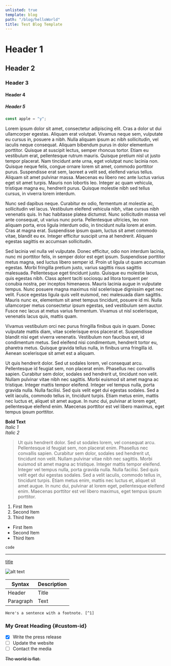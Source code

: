 ```yaml
---
unlisted: true
template: blog
path: "/blog/helloWorld"
title: Test Blog Template
---
```

# Header 1
## Header 2
### Header 3
#### Header 4
##### Header 5

```js
const apple = "y";
```

Lorem ipsum dolor sit amet, consectetur adipiscing elit. Cras a dolor ut dui ullamcorper egestas. Aliquam erat volutpat. Vivamus neque sem, vulputate eu cursus in, posuere a nibh. Nulla aliquam ipsum ac nibh sollicitudin, vel iaculis neque consequat. Aliquam bibendum purus in dolor elementum porttitor. Quisque at suscipit lectus, semper rhoncus tortor. Etiam eu vestibulum erat, pellentesque rutrum mauris. Quisque pretium nisl ut justo tempor placerat. Nam tincidunt ante urna, eget volutpat nunc lacinia non. Quisque neque felis, congue ornare lorem sit amet, commodo porttitor purus. Suspendisse erat sem, laoreet a velit sed, eleifend varius tellus. Aliquam sit amet pulvinar massa. Maecenas eu libero nec ante luctus varius eget sit amet turpis. Mauris non lobortis leo. Integer ac quam vehicula, tristique magna eu, hendrerit purus. Quisque molestie nibh sed tellus cursus, in viverra lorem interdum.

Nunc sed dapibus neque. Curabitur ex odio, fermentum at molestie ac, sollicitudin vel lacus. Vestibulum eleifend vehicula nibh, vitae cursus nibh venenatis quis. In hac habitasse platea dictumst. Nunc sollicitudin massa vel ante consequat, ut varius nunc porta. Pellentesque ultricies, leo non aliquam porta, eros ligula interdum odio, in tincidunt nulla lorem at enim. Cras at magna erat. Suspendisse ipsum quam, luctus sit amet commodo vitae, blandit eu ex. Integer efficitur suscipit urna at hendrerit. Aliquam egestas sagittis ex accumsan sollicitudin.

Sed lacinia vel nulla vel vulputate. Donec efficitur, odio non interdum lacinia, nunc mi porttitor felis, in semper dolor est eget ipsum. Suspendisse porttitor metus magna, sed luctus libero semper id. Proin ut ligula ut quam accumsan egestas. Morbi fringilla pretium justo, varius sagittis risus sagittis malesuada. Pellentesque eget tincidunt justo. Quisque eu molestie lacus, quis egestas nibh. Class aptent taciti sociosqu ad litora torquent per conubia nostra, per inceptos himenaeos. Mauris lacinia augue in vulputate tempus. Nunc posuere magna maximus nisl scelerisque dignissim eget nec velit. Fusce egestas ligula quis velit euismod, nec malesuada diam sagittis. Mauris nunc ex, elementum sit amet tempus tincidunt, posuere id mi. Nulla ullamcorper metus consectetur ipsum egestas, sed vestibulum sem auctor. Fusce nec lacus at metus varius fermentum. Vivamus ut nisl scelerisque, venenatis lacus quis, mattis quam.

Vivamus vestibulum orci nec purus fringilla finibus quis in quam. Donec vulputate mattis diam, vitae scelerisque eros placerat et. Suspendisse blandit nisi eget viverra venenatis. Vestibulum non faucibus est, id condimentum metus. Sed eleifend nisi condimentum, hendrerit tortor eu, pharetra metus. Quisque gravida tellus nulla, in finibus urna fringilla id. Aenean scelerisque sit amet est a aliquam.

Ut quis hendrerit dolor. Sed ut sodales lorem, vel consequat arcu. Pellentesque id feugiat sem, non placerat enim. Phasellus nec convallis sapien. Curabitur sem dolor, sodales sed hendrerit ut, tincidunt non velit. Nullam pulvinar vitae nibh nec sagittis. Morbi euismod sit amet magna ac tristique. Integer mattis tempor eleifend. Integer vel tempus nulla, porta gravida nulla. Nulla facilisi. Sed quis velit eget dui egestas sodales. Sed a velit iaculis, commodo tellus in, tincidunt turpis. Etiam metus enim, mattis nec luctus et, aliquet sit amet augue. In nunc dui, pulvinar at lorem eget, pellentesque eleifend enim. Maecenas porttitor est vel libero maximus, eget tempus ipsum porttitor.

**Bold Text**  
*Italic 1*  
_Italic 2_  

> Ut quis hendrerit dolor. Sed ut sodales lorem, vel consequat arcu. Pellentesque id feugiat sem, non placerat enim. Phasellus nec convallis sapien. Curabitur sem dolor, sodales sed hendrerit ut, tincidunt non velit. Nullam pulvinar vitae nibh nec sagittis. Morbi euismod sit amet magna ac tristique. Integer mattis tempor eleifend. Integer vel tempus nulla, porta gravida nulla. Nulla facilisi. Sed quis velit eget dui egestas sodales. Sed a velit iaculis, commodo tellus in, tincidunt turpis. Etiam metus enim, mattis nec luctus et, aliquet sit amet augue. In nunc dui, pulvinar at lorem eget, pellentesque eleifend enim. Maecenas porttitor est vel libero maximus, eget tempus ipsum porttitor.  

1. First Item
2. Second Item
3. Third Item

- First Item
- Second Item
- Third Item

`code`

---

[title](https://www.example.com)  

![alt text](https://placedog.net/500/280)


| Syntax | Description |
| ----------- | ----------- |
| Header | Title |
| Paragraph | Text |



	Here's a sentence with a footnote. [^1]

[^1]: This is the footnote.


### My Great Heading {#custom-id}

- [x] Write the press release
- [ ] Update the website
- [ ] Contact the media

~~The world is flat.~~